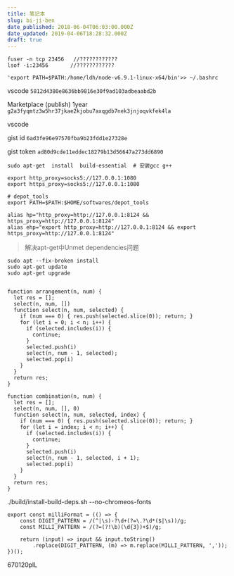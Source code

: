 ```yaml
---
title: 笔记本
slug: bi-ji-ben
date_published: 2018-06-04T06:03:00.000Z
date_updated: 2019-04-06T18:28:32.000Z
draft: true
---
```


    fuser -n tcp 23456   //????????????
    lsof -i:23456       //????????????
    

`'export PATH=$PATH:/home/ldh/node-v6.9.1-linux-x64/bin'>> ~/.bashrc`

vscode `5812d4380e8636bb9816e30f9ad103adbeaabd2b`

Marketplace (publish) 1year  `g2a3fyqmtz3w5hr37jkae2kjobu7axqgdb7nek3jnjoqvkfek4la`

vscode

gist id `6ad3fe96e97570fba9b23fdd1e27328e`

gist token `ad80d9cde11eddec18279b13d56647a273dd6890`

    sudo apt-get  install  build-essential  # 安装gcc g++
    
    export http_proxy=socks5://127.0.0.1:1080
    export https_proxy=socks5://127.0.0.1:1080
    
    # depot_tools
    export PATH=$PATH:$HOME/softwares/depot_tools
    
    alias hp="http_proxy=http://127.0.0.1:8124 && https_proxy=http://127.0.0.1:8124"
    alias ehp="export http_proxy=http://127.0.0.1:8124 && export https_proxy=http://127.0.0.1:8124"
    
    

> 解决apt-get中Unmet dependencies问题

    sudo apt --fix-broken install  
    sudo apt-get update  
    sudo apt-get upgrade  
    

    function arrangement(n, num) {
      let res = [];
      select(n, num, [])
      function select(n, num, selected) {
        if (num === 0) { res.push(selected.slice(0)); return; }
        for (let i = 0; i < n; i++) {
          if (selected.includes(i)) {
            continue;
          }
          selected.push(i)
          select(n, num - 1, selected);
          selected.pop(i)
        }
      }
      return res;
    }
    
    function combination(n, num) {
      let res = [];
      select(n, num, [], 0)
      function select(n, num, selected, index) {
        if (num === 0) { res.push(selected.slice(0)); return; }
        for (let i = index; i < n; i++) {
          if (selected.includes(i)) {
            continue;
          }
          selected.push(i)
          select(n, num - 1, selected, i + 1);
          selected.pop(i)
        }
      }
      return res;
    }
    

./build/install-build-deps.sh --no-chromeos-fonts

    export const milliFormat = (() => {
        const DIGIT_PATTERN = /(^|\s)-?\d+(?=\.?\d*($|\s))/g;
        const MILLI_PATTERN = /(?=(?!\b)(\d{3})+$)/g;
    
        return (input) => input && input.toString()
            .replace(DIGIT_PATTERN, (m) => m.replace(MILLI_PATTERN, ','));
    })();
    

670120plL
